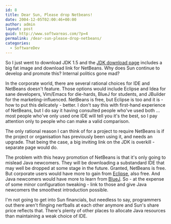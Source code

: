 ```yaml
---
id: 8
title: Dear Sun, Please drop Netbeans!
date: 2004-12-05T02:00:46+00:00
author: admin
layout: post
guid: http://www.softwareas.com/?p=4
permalink: /dear-sun-please-drop-netbeans/
categories:
  - SoftwareDev
---
```

So I just went to download JDK 1.5 and the [JDK download page](http://java.sun.com/j2se/1.5.0/download.jsp) includes a big fat image and download link for NetBeans. Why does Sun continue to develop and promote this? Internal politics gone mad?

In the corporate world, there are several rational choices for IDE and NetBeans doesn't feature. Those options would include Eclipse and Idea for sane developers, Vim/Emacs for die-hards, BlueJ for students, and JBuilder for the marketing-influenced. NetBeans is free, but Eclipse is too and it is - how to put this delicately - better. I don't say this with first-hand experience of NetBeans, but I do say it having consulted people who've used both ... most people who've only used one IDE will tell you it's the best, so I pay attention only to people who can make a valid comparison.

The only rational reason I can think of for a project to require NetBeans is if the project or organisation has previously been using it, and needs an upgrade. That being the case, a big inviting link on the JDK is overkill - separate page would do.

The problem with this heavy promotion of NetBeans is that it's only going to mislead Java newcomers. They will be downloading a substandard IDE that may well be dropped at some stage in the future. Granted, NetBeans is free. But corporate users would have more to gain from [Eclipse](http://www.eclipse.org), also free. And Java newcomers would have more to learn from [BlueJ](http://www.bluej.org/). So - at the expense of some minor configuration tweaking - link to those and give Java newcomers the smoothest introduction possible.

I'm not going to get into Sun financials, but needless to say, programmers out there aren't flinging nerfballs at each other anymore and Sun's share price reflects that. There's plenty of other places to allocate Java resources than maintaining a weak choice of IDE.